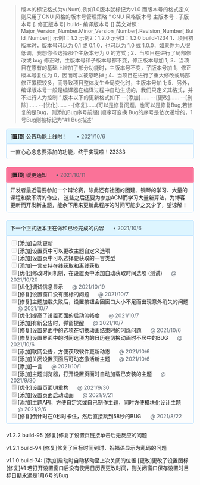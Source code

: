 > 版本的标记格式为v(Num),例如1.0版本就标记为v1.0
> 而版本号的格式定义则采用了GNU 风格的版本号管理策略
> 	“
> 	GNU 风格版本号
> 	主版本号 . 子版本号 [. 修正版本号[ build- 编译版本号 ]]
> 	英文对照 : Major_Version_Number.Minor_Version_Number[.Revision_Number[.Build_Number]]
> 	示例1：1.2
> 	示例2：1.2.0
> 	示例3：1.2.0 build-1234
> 	1．项目初版本时，版本号可以为 0.1 或 0.1.0，也可以为 1.0 或 1.0.0，如果你为人很低调，我想你会选择那个主版本号为 0 的方式 ;
> 	2．当项目在进行了局部修改或 bug 修正时，主版本号和子版本号都不变，修正版本号加 1;
> 	3．当项目在原有的基础上增加了部分功能时，主版本号不变，子版本号加 1，修正版本号复位为 0，因而可以被忽略掉 ;
> 	4．当项目在进行了重大修改或局部修正累积较多，而导致项目整体发生全局变化时，主版本号加 1;
> 	5．另外，编译版本号一般是编译器在编译过程中自动生成的，我们只定义其格式，并不进行人为控制
> 	”
> 版本以下的更新格式如下
> --[添加]……
> --[更改]……
> --[删除]……
> --[优化]……
> --[修复]……(可以是修复问题，也可以是修复Bug,若修复的是Bug，则添加Bug序号前缀)
> 顺序可变换
> Bug的序号是依次递增的，1号Bug则被标记为“#1 Bug描述”

<div style="margin-bottom:20px;">
    <p
        style="border:1px solid #aad9ff;padding:10px;background:#ddf5ff;margin:0;border-top-right-radius:5px;border-top-left-radius:5px;">
        [<strong>置顶</strong>] 公告功能上线啦！<span style="margin-left:20px;color:#57606a;"> • 2021/10/6</span>
    </p>
    <p
        style="border:1px solid #aad9ff;border-top:0px;padding:10px;margin:0;border-bottom-right-radius:5px;border-bottom-left-radius:5px;">
        一直心心念念要添加的功能，终于实现啦！23333
    </p>
</div>
<div style="margin-bottom:20px;">
    <p
        style="border:1px solid #F72862;padding:10px;background:#FA7298;margin:0;border-top-right-radius:5px;border-top-left-radius:5px;">
        [<strong>置顶</strong>] 缓更通知<span style="margin-left:20px;color:#57606a;"> • 2021/10/11</span>
    </p>
    <p
        style="border:1px solid #aad9ff;border-top:0px;padding:10px;margin:0;border-bottom-right-radius:5px;border-bottom-left-radius:5px;">
        开发者最近需要参加一个辩论赛，除此还有社团的团建、钢琴的学习、大量的课程和数不清的作业，
        这些之后还要为参加ACM而学习大量新算法，为博客更新而开发新主题，能余下用来更新此程序的时间可能少之又少了，望谅解！
    </p>
</div>
<div style="margin-bottom:20px;">
    <p
        style="border:1px solid #aad9ff;padding:10px;background:#ddf5ff;margin:0;border-top-right-radius:5px;border-top-left-radius:5px;">
        下一个正式版本正在做和已经完成的内容<span style="margin-left:20px;color:#57606a;"> • 2021/10/6</span>
    </p>
    <p
        style="border:1px solid #aad9ff;border-top:0px;padding:10px;margin:0;border-bottom-right-radius:5px;border-bottom-left-radius:5px;">
        <input type="checkbox" disabled="disabled" />[添加]自动更新<br />
        <input type="checkbox" disabled="disabled" />[添加]设置页中可以更改主题自定义选项<br />
        <input type="checkbox" disabled="disabled" />[添加]设置页中可以选择要获取的一言类型<br />
        <input type="checkbox" disabled="disabled" />[添加]一言支持在线获取和离线获取<br />
        <input type="checkbox" checked="checked" disabled="disabled" />[优化]修改时间机制，在设置页中添加自动获取时间选项 (测试)<span
            style="margin-left:20px;color:#57606a;"> @ 2021/10/20</span><br />
        <input type="checkbox" checked="checked" disabled="disabled" />[优化]调试信息显示 <span
            style="margin-left:20px;color:#57606a;"> @ 2021/10/19</span><br />
        <input type="checkbox" checked="checked" disabled="disabled" />[修复]设置窗口没有图标的问题 <span
            style="margin-left:20px;color:#57606a;"> @ 2021/10/7</span><br />
        <input type="checkbox" checked="checked" disabled="disabled" />[修复]主题加载失败后，设置按钮会因窗口大小不足而出现意外消失的问题 <span
            style="margin-left:20px;color:#57606a;"> @ 2021/10/7</span><br />
        <input type="checkbox" checked="checked" disabled="disabled" />[优化]提高了设置页面的启动流畅度 <span
            style="margin-left:20px;color:#57606a;"> @ 2021/10/7</span><br />
        <input type="checkbox" checked="checked" disabled="disabled" />[添加]有新公告时，弹窗提醒 <span
            style="margin-left:20px;color:#57606a;"> @ 2021/10/7</span><br />
        <input type="checkbox" checked="checked" disabled="disabled" />[修复]设置界面中的选项在切换动画结束时的闪烁问题 <span
            style="margin-left:20px;color:#57606a;"> @ 2021/10/6</span><br />
        <input type="checkbox" checked="checked" disabled="disabled" />[修复]设置界面中的时间选项内的日历在切换动画时不居中的BUG <span
            style="margin-left:20px;color:#57606a;"> @ 2021/10/6</span><br />
        <input type="checkbox" checked="checked" disabled="disabled" />[添加]联网公告，方便获取软件更新动态 <span
            style="margin-left:20px;color:#57606a;"> @ 2021/10/6</span><br />
        <input type="checkbox" checked="checked" disabled="disabled" />[添加]关闭设置页面后可动态激活新主题 <span
            style="margin-left:20px;color:#57606a;"> @ 2021/10/6</span><br />
        <input type="checkbox" checked="checked" disabled="disabled" />[添加]一言 <span
            style="margin-left:20px;color:#57606a;"> @ 2021/10/1</span><br />
        <input type="checkbox" checked="checked" disabled="disabled" />[添加]主题浏览器，打开设置页面时自动加载已安装的主题 <span
            style="margin-left:20px;color:#57606a;"> @ 2021/9/30</span><br />
        <input type="checkbox" checked="checked" disabled="disabled" />[优化]设置页面UI重构 <span
            style="margin-left:20px;color:#57606a;"> @ 2021/9/30</span><br />
        <input type="checkbox" checked="checked" disabled="disabled" />[添加]设置页面启动动画 <span
            style="margin-left:20px;color:#57606a;"> @ 2021/9/21</span><br />
        <input type="checkbox" checked="checked" disabled="disabled" />[添加]主题API，方便自定义或自己制作主题，同时方便模块化设计主题 <span
            style="margin-left:20px;color:#57606a;"> @ 2021/9/6</span><br />
        <input type="checkbox" checked="checked" disabled="disabled" />[修复]倒计时在0秒时卡住，然后直接跳到58秒的BUG <span
            style="margin-left:20px;color:#57606a;"> @ 2021/8/22</span><br />
    </p>
</div>






v1.2.2 build-95
[修复]修复了设置页链接单击后无反应的问题

v1.2.1 build-94
[修复]修复了目标时间到时，祝福语显示为乱码的问题

v1.1.0 build-74:
[添加]启动时自动移动至上次关闭的位置
[更改]更改了设置图标
[修复]#1 若打开设置窗口后没有使用日历表更改时间，则关闭窗口保存设置时目标日期永远是1月6号的Bug